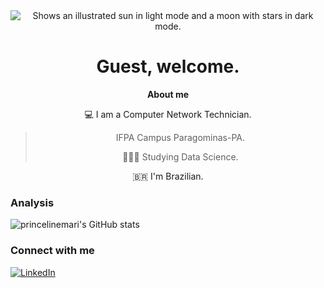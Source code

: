 <div align="center">
<picture>
  <source media="(prefers-color-scheme: dark)" srcset="https://user-images.githubusercontent.com/25423296/163456776-7f95b81a-f1ed-45f7-b7ab-8fa810d529fa.png">
  <source media="(prefers-color-scheme: light)" srcset="https://user-images.githubusercontent.com/25423296/163456779-a8556205-d0a5-45e2-ac17-42d089e3c3f8.png">
  <img alt="Shows an illustrated sun in light mode and a moon with stars in dark mode." src="https://user-images.githubusercontent.com/25423296/163456779-a8556205-d0a5-45e2-ac17-42d089e3c3f8.png">
</picture>
    
   # Guest, welcome.
   **About me**
   
   :computer: I am a Computer Network Technician.
> IFPA Campus Paragominas-PA.
>
> 👩🏻‍💻 Studying Data Science.

   :brazil: I'm Brazilian.
   
</div align="center">

### Analysis

![princelinemari's GitHub stats](https://github-readme-stats.vercel.app/api?username=princelinemari&theme=shadow_green&show_icons=true)

### Connect with me
[![LinkedIn](https://img.shields.io/badge/LinkedIn-blue?style=for-the-badge&logo=linkedin&logoColor=white)](https://www.linkedin.com/in/princelinemari/)
